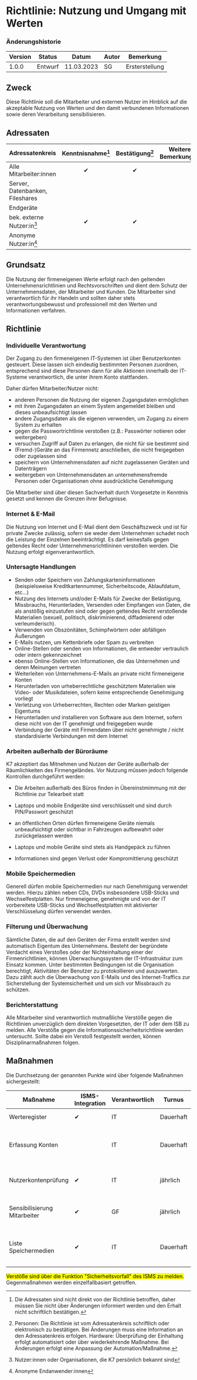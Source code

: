 # Richtlinie: Nutzung und Umgang mit Werten

### Änderungshistorie

| Version | Status  | Datum      | Autor | Bemerkung      |
| ------- | ------- | ---------- | ----- | -------------- |
| 1.0.0   | Entwurf | 11.03.2023 | SG    | Ersterstellung |

## Zweck

Diese Richtlinie soll die Mitarbeiter und externen Nutzer im Hinblick auf die akzeptable Nutzung von Werten und den damit verbundenen Informationen sowie deren Verarbeitung sensibilisieren.

## Adressaten

| Adressatenkreis                 | Kenntnisnahme[^3] | Bestätigung[^4] | Weitere Bemerkungen |
| ------------------------------- | :---------------: | :-------------: | ------------------- |
| Alle Mitarbeiter:innen          |         ✔         |        ✔        |                     |
| Server, Datenbanken, Fileshares |                   |                 |                     |
| Endgeräte                       |                   |                 |                     |
| bek. externe Nutzer:in[^1]      |         ✔         |        ✔        |                     |
| Anonyme Nutzer:in[^2]           |                   |                 |                     |

[^1]: Nutzer:innen oder Organisationen, die K7 persönlich bekannt sind
[^2]: Anonyme Endanwender:innen
[^3]: Die Adressaten sind nicht direkt von der Richtlinie betroffen, daher müssen Sie nicht über Änderungen informiert werden und den Erhalt nicht schriftlich bestätigen.
[^4]: Personen: Die Richtlinie ist vom Adressatenkreis schriftlich oder elektronisch zu bestätigen. Bei Änderungen muss eine Information an den Adressatenkreis erfolgen. Hardware: Überprüfung der Einhaltung erfolgt automatisiert oder über wiederkehrende Maßnahme. Bei Änderungen erfolgt eine Anpassung der Automation/Maßnahme.

## Grundsatz

Die Nutzung der firmeneigenen Werte erfolgt nach den geltenden Unternehmensrichtlinien und Rechtsvorschriften und dient dem Schutz der Unternehmensdaten, der Mitarbeiter und Kunden.
Die Mitarbeiter sind verantwortlich für ihr Handeln und sollten daher stets verantwortungsbewusst und professionell mit den Werten und Informationen verfahren.

## Richtlinie

### Individuelle Verantwortung

Der Zugang zu den firmeneigenen IT-Systemen ist über Benutzerkonten gesteuert. Diese lassen sich eindeutig bestimmten Personen zuordnen, entsprechend sind diese Personen dann für alle Aktionen innerhalb der IT-Systeme verantwortlich, die unter ihrem Konto stattfanden.

Daher dürfen Mitarbeiter/Nutzer nicht:

- anderen Personen die Nutzung der eigenen Zugangsdaten ermöglichen
- mit ihren Zugangsdaten an einem System angemeldet bleiben und dieses unbeaufsichtigt lassen
- andere Zugangsdaten als die eigenen verwenden, um Zugang zu einem System zu erhalten
- gegen die Passwortrichtlinie verstoßen (z.B.: Passwörter notieren oder weitergeben)
- versuchen Zugriff auf Daten zu erlangen, die nicht für sie bestimmt sind
- (Fremd-)Geräte an das Firmennetz anschließen, die nicht freigegeben oder zugelassen sind
- speichern von Unternehmensdaten auf nicht zugelassenen Geräten und Datenträgern
- weitergeben von Unternehmensdaten an unternehmensfremde Personen oder Organisationen ohne ausdrückliche Genehmigung

Die Mitarbeiter sind über diesen Sachverhalt durch Vorgesetzte in Kenntnis gesetzt und kennen die Grenzen ihrer Befugnisse.

### Internet & E-Mail

Die Nutzung von Internet und E-Mail dient dem Geschäftszweck und ist für private Zwecke zulässig, sofern sie weder dem Unternehmen schadet noch die Leistung der Einzelnen beeinträchtigt.
Es darf keinesfalls gegen geltendes Recht oder Unternehmensrichtlininen verstoßen werden.
Die Nutzung erfolgt eigenverantwortlich.

### Untersagte Handlungen

- Senden oder Speichern von Zahlungskarteninformationen (beispielsweise Kreditkartennummer, Sicherheitscode, Ablaufdatum, etc...)
- Nutzung des Internets und/oder E-Mails für Zwecke der Belästigung, Missbrauchs, Herunterladen, Versenden oder Empfangen von Daten, die als anstößig einzustufen sind oder gegen geltendes Recht verstoßende Materialien (sexuell, politisch, diskriminierend, diffadmierend oder verleumderisch).
- Verwenden von Obszönitäten, Schimpfwörtern oder abfälligen Äußerungen
- E-Mails nutzen, um Kettenbriefe oder Spam zu verbreiten
- Online-Stellen oder senden von Informationen, die entweder vertraulich oder intern gekennzeichnet
- ebenso Online-Stellen von Informationen, die das Unternehmen und deren Meinungen vertreten
- Weiterleiten von Unternehmens-E-Mails an private nicht firmeneigene Konten
- Herunterladen von urheberrechtliche geschütztem Materialien wie Video- oder Musikdateien, sofern keine entsprechende Genehmigung vorliegt
- Verletzung von Urheberrechten, Rechten oder Marken geistigen Eigentums
- Herunterladen und installieren von Software aus dem Internet, sofern diese nicht von der IT genehmigt und freigegeben wurde
- Verbindung der Geräte mit Firmendaten über nicht genehmigte / nicht standardisierte Verbindungen mit dem Internet

### Arbeiten außerhalb der Büroräume

K7 akzeptiert das Mitnehmen und Nutzen der Geräte außerhalb der Räumlichkeiten des Firmengeländes. Vor Nutzung müssen jedoch folgende Kontrollen durchgeführt werden:

- Die Arbeiten außerhalb des Büros finden in Übereinstmimmung mit der Richtlinie zur Telearbeit statt

- Laptops und mobile Endgeräte sind verschlüsselt und sind durch PIN/Passwort geschützt

- an öffentlichen Orten dürfen firmeneigene Geräte niemals unbeaufsichtigt oder sichtbar in Fahrzeugen aufbewahrt oder zurückgelassen werden

- Laptops und mobile Geräte sind stets als Handgepäck zu führen

- Informationen sind gegen Verlust oder Kompromittierung geschützt

### Mobile Speichermedien

Generell dürfen mobile Speichermedien nur nach Genehmigung verwendet werden. Hierzu zählen neben CDs, DVDs insbesondere USB-Sticks und Wechselfestplatten.
Nur firmeneigene, genehmigte und von der IT vorbereitete USB-Sticks und Wechselfestplatten mit aktivierter Verschlüsselung dürfen verwendet werden.

### Filterung und Überwachung

Sämtliche Daten, die auf den Geräten der Firma erstellt werden sind automatisch Eigentum des Unternehmens.
Besteht der begründete Verdacht eines Verstoßes oder der Nichteinhaltung einer der Firmenrichtlinien, können Überwachungssystem der IT-Infrastruktur zum Einsatz kommen. Unter bestimmten Bedingungen ist die Organisation berechtigt, Aktivitäten der Benutzer zu protokollieren und auszuwerten. Dazu zählt auch die Überwachung von E-Mails und des Internet-Traffics zur Sicherstellung der Systemsicherheit und um sich vor Missbrauch zu schützen.

### Berichterstattung

Alle Mitarbeiter sind verantwortlich mutmaßliche Verstöße gegen die Richtlinien unverzüglich dem direkten Vorgesetzten, der IT oder dem ISB zu melden.
Alle Verstöße gegen die Informationssicherheitsrichtlinie werden untersucht. Sollte dabei ein Verstoß festgestellt werden, können Disziplinarmaßnahmen folgen.

## Maßnahmen

Die Durchsetzung der genannten Punkte wird über folgende Maßnahmen sichergestellt:

| Maßnahme                     | ISMS-Integration | Verantwortlich | Turnus    | Beschreibung                                                            |
| ---------------------------- | ---------------- | -------------- | --------- | ----------------------------------------------------------------------- |
| Werteregister                | ✔                | IT             | Dauerhaft | Führung eines Werteregisters                                            |
| Erfassung Konten             |                  | IT             | Dauerhaft | Änderungen an Konten werden dokumentiert (Erstellung, Löschung, etc...) |
| Nutzerkontenprüfung          | ✔                | IT             | jährlich  | Gegenüberstellung Bedarf und tatsächliche existente Konten              |
| Sensibilisierung Mitarbeiter | ✔                | GF             | jährlich  | Sensibilisierung hinsichtlich Befugnisse und Richtlinie                 |
| Liste Speichermedien         | ✔                | IT             | Dauerhaft | Register aller freigegebenen Speichermedien und aktueller Besitzer      |

<mark>Verstöße sind über die Funktion "Sicherheitsvorfall" des ISMS zu melden.</mark> Gegenmaßnahmen werden einzelfallbasiert getroffen.
